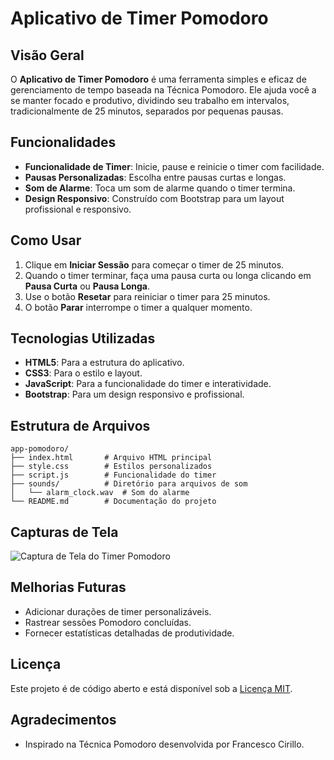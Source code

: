 # Aplicativo de Timer Pomodoro

## Visão Geral
O **Aplicativo de Timer Pomodoro** é uma ferramenta simples e eficaz de gerenciamento de tempo baseada na Técnica Pomodoro. Ele ajuda você a se manter focado e produtivo, dividindo seu trabalho em intervalos, tradicionalmente de 25 minutos, separados por pequenas pausas.

## Funcionalidades
- **Funcionalidade de Timer**: Inicie, pause e reinicie o timer com facilidade.
- **Pausas Personalizadas**: Escolha entre pausas curtas e longas.
- **Som de Alarme**: Toca um som de alarme quando o timer termina.
- **Design Responsivo**: Construído com Bootstrap para um layout profissional e responsivo.

## Como Usar
1. Clique em **Iniciar Sessão** para começar o timer de 25 minutos.
2. Quando o timer terminar, faça uma pausa curta ou longa clicando em **Pausa Curta** ou **Pausa Longa**.
3. Use o botão **Resetar** para reiniciar o timer para 25 minutos.
4. O botão **Parar** interrompe o timer a qualquer momento.

## Tecnologias Utilizadas
- **HTML5**: Para a estrutura do aplicativo.
- **CSS3**: Para o estilo e layout.
- **JavaScript**: Para a funcionalidade do timer e interatividade.
- **Bootstrap**: Para um design responsivo e profissional.

## Estrutura de Arquivos
```
app-pomodoro/
├── index.html       # Arquivo HTML principal
├── style.css        # Estilos personalizados
├── script.js        # Funcionalidade do timer
├── sounds/          # Diretório para arquivos de som
│   └── alarm_clock.wav  # Som do alarme
└── README.md        # Documentação do projeto
```

## Capturas de Tela
![Captura de Tela do Timer Pomodoro](screenshot.png)

## Melhorias Futuras
- Adicionar durações de timer personalizáveis.
- Rastrear sessões Pomodoro concluídas.
- Fornecer estatísticas detalhadas de produtividade.

## Licença
Este projeto é de código aberto e está disponível sob a [Licença MIT](LICENSE).

## Agradecimentos
- Inspirado na Técnica Pomodoro desenvolvida por Francesco Cirillo.